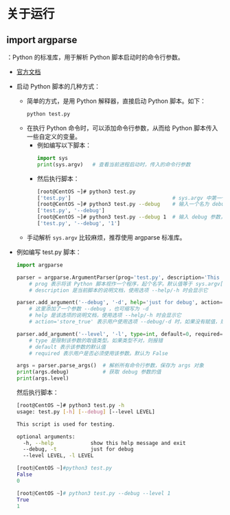 # 关于运行

## import argparse

：Python 的标准库，用于解析 Python 脚本启动时的命令行参数。
- [官方文档](https://docs.python.org/3/library/argparse.html)

- 启动 Python 脚本的几种方式：
  - 简单的方式，是用 Python 解释器，直接启动 Python 脚本。如下：
    ```sh
    python test.py
    ```
  - 在执行 Python 命令时，可以添加命令行参数，从而给 Python 脚本传入一些自定义的变量。
    - 例如编写以下脚本：
      ```py
      import sys
      print(sys.argv)   # 查看当前进程启动时，传入的命令行参数
      ```
    - 然后执行脚本：
      ```sh
      [root@CentOS ~]# python3 test.py
      ['test.py']                                 # sys.argv 中第一个参数，是当前脚本的文件名
      [root@CentOS ~]# python3 test.py --debug    # 输入一个名为 debug 的参数（argument），又称为选项（option）
      ['test.py', '--debug']
      [root@CentOS ~]# python3 test.py --debug 1  # 输入 debug 参数，并且赋值为 1
      ['test.py', '--debug', '1']
      ```
  - 手动解析 `sys.argv` 比较麻烦，推荐使用 argparse 标准库。

- 例如编写 test.py 脚本：
  ```py
  import argparse

  parser = argparse.ArgumentParser(prog='test.py', description='This script is used for testing.')
      # prog 表示将该 Python 脚本视作一个程序，起个名字。默认值等于 sys.argv[0]
      # description 是当前脚本的说明文档，使用选项 --help/-h 时会显示它

  parser.add_argument('--debug', '-d', help='just for debug', action='store_true')
      # 这里添加了一个参数 --debug ，也可缩写为 -d
      # help 是该选项的说明文档，使用选项 --help/-h 时会显示它
      # action='store_true' 表示用户使用选项 --debug/-d 时，如果没有赋值，则将该选项赋值为 true

  parser.add_argument('--level', '-l', type=int, default=0, required=False)
      # type 是限制该参数的取值类型。如果类型不对，则报错
      # default 表示该参数的默认值
      # required 表示用户是否必须使用该参数。默认为 False

  args = parser.parse_args()  # 解析所有命令行参数，保存为 args 对象
  print(args.debug)           # 获取 debug 参数的值
  print(args.level)
  ```
  然后执行脚本：
  ```sh
  [root@CentOS ~]# python3 test.py -h
  usage: test.py [-h] [--debug] [--level LEVEL]

  This script is used for testing.

  optional arguments:
    -h, --help            show this help message and exit
    --debug, -t           just for debug
    --level LEVEL, -l LEVEL
  ```
  ```py
  [root@CentOS ~]#python3 test.py
  False
  0
  ```
  ```py
  [root@CentOS ~]# python3 test.py --debug --level 1
  True
  1
  ```
